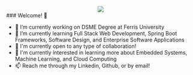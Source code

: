 
<div id = "header" align= "center">
  <img src = "https://media.giphy.com/media/FPbnShq1h1IS5FQyPD/giphy.gif">
</div>
### Welcome! 👋

- 🔭 I’m currently working on DSME Degree at Ferris University
- 🌱 I’m currently learning Full Stack Web Development, Spring Boot Frameworks, Software Design, and Enterprise Software Applications
- 👯 I'm currently open to any type of collaboration!
- 🤔 I'm currently interested in learning more about Embedded Systems, Machine Learning, and Cloud Computing 
- 📫 Reach me through my Linkedin, Github, or by email! 

<!--
**catpho/catpho** is a ✨ _special_ ✨ repository because its `README.md` (this file) appears on your GitHub profile.

Here are some ideas to get you started:

- 🔭 I’m currently working on ...
- 🌱 I’m currently learning ...
- 👯 I’m looking to collaborate on ...
- 🤔 I’m looking for help with ...
- 💬 Ask me about ...
- 📫 How to reach me: ...
- 😄 Pronouns: ...
- ⚡ Fun fact: ...
-->
